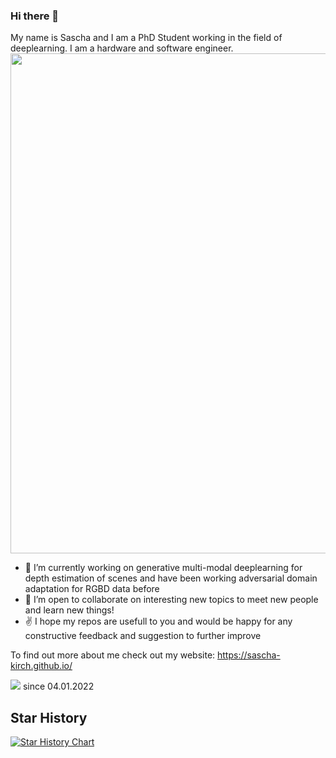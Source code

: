### Hi there 👋

My name is Sascha and I am a PhD Student working in the field of deeplearning. 
I am a hardware and software engineer.
<img src="https://github.com/sascha-kirch/sascha-kirch.github.io/blob/main/docs/assets/images/saschas.png" width="800" />

- 🔭 I’m currently working on generative multi-modal deeplearning for depth estimation of scenes and have been working adversarial domain adaptation for RGBD data before
- 👯 I’m open to collaborate on interesting new topics to meet new people and learn new things!
- :v: I hope my repos are usefull to you and would be happy for any constructive feedback and suggestion to further improve

To find out more about me check out my website: https://sascha-kirch.github.io/ 

![](https://komarev.com/ghpvc/?username=saki1309&color=yellow) since 04.01.2022

## Star History
[![Star History Chart](https://api.star-history.com/svg?repos=sascha-kirch/Communication_Modulation,sascha-kirch/ML_Notebooks,sascha-kirch/DeepSaki&type=Date)](https://star-history.com/#sascha-kirch/Communication_Modulation&sascha-kirch/ML_Notebooks&sascha-kirch/DeepSaki&Date)
